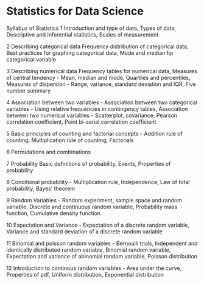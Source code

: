 # Statistics for Data Science
Syllabus of Statistics 
1 Introduction and type of data, Types of data, Descriptive and Inferential statistics, Scales of measurement 

2 Describing categorical data Frequency distribution of categorical data, Best practices for graphing categorical data, Mode and median for categorical variable 

3 Describing numerical data Frequency tables for numerical data, Measures of central tendency - Mean, median and mode, Quartiles and percentiles, Measures of dispersion - Range, variance, standard deviation and IQR, Five number summary 

4 Association between two variables - Association between two categorical variables - Using relative frequencies in contingency tables, Association between two numerical variables - Scatterplot, covariance, Pearson correlation coefficient, Point bi-serial correlation coefficient 

5 Basic principles of counting and factorial concepts - Addition rule of counting, Multiplication rule of counting, Factorials 

6 Permutations and combinations 

7 Probability Basic definitions of probability, Events, Properties of probability 

8 Conditional probability - Multiplication rule, Independence, Law of total probability, Bayes’ theorem 

9 Random Variables - Random experiment, sample space and random variable, Discrete and continuous random variable, Probability mass function, Cumulative density function

10 Expectation and Variance - Expectation of a discrete random variable, Variance and standard deviation of a discrete random variable

11 Binomial and poisson random variables - Bernoulli trials, Independent and identically distributed random variable, Binomial random variable, Expectation and variance of abinomial random variable, Poisson distribution 

12 Introduction to continous random variables - Area under the curve, Properties of pdf, Uniform distribution, Exponential distribution
